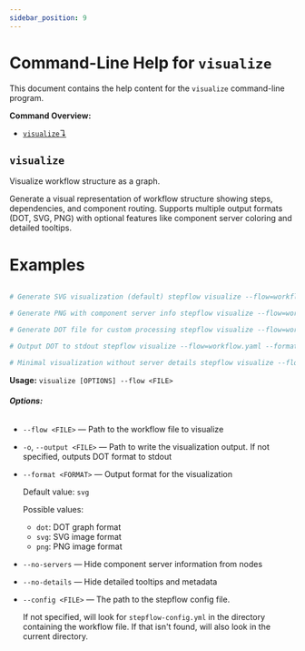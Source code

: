 ```yaml
---
sidebar_position: 9
---
```


# Command-Line Help for `visualize`

This document contains the help content for the `visualize` command-line program.

**Command Overview:**

* [`visualize`↴](#visualize)

## `visualize`

Visualize workflow structure as a graph.

Generate a visual representation of workflow structure showing steps, dependencies, and component routing. Supports multiple output formats (DOT, SVG, PNG) with optional features like component server coloring and detailed tooltips.

# Examples

```bash

# Generate SVG visualization (default) stepflow visualize --flow=workflow.yaml --output=workflow.svg

# Generate PNG with component server info stepflow visualize --flow=workflow.yaml --output=workflow.png --format=png

# Generate DOT file for custom processing stepflow visualize --flow=workflow.yaml --output=workflow.dot --format=dot

# Output DOT to stdout stepflow visualize --flow=workflow.yaml --format=dot

# Minimal visualization without server details stepflow visualize --flow=workflow.yaml --output=workflow.svg --no-servers

```

**Usage:** `visualize [OPTIONS] --flow <FILE>`

###### **Options:**

* `--flow <FILE>` — Path to the workflow file to visualize
* `-o`, `--output <FILE>` — Path to write the visualization output. If not specified, outputs DOT format to stdout
* `--format <FORMAT>` — Output format for the visualization

  Default value: `svg`

  Possible values:
  - `dot`:
    DOT graph format
  - `svg`:
    SVG image format
  - `png`:
    PNG image format

* `--no-servers` — Hide component server information from nodes
* `--no-details` — Hide detailed tooltips and metadata
* `--config <FILE>` — The path to the stepflow config file.

   If not specified, will look for `stepflow-config.yml` in the directory containing the workflow file. If that isn't found, will also look in the current directory.



